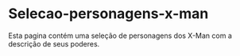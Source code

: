 # Selecao-personagens-x-man
Esta pagina contém uma seleção de personagens dos X-Man com a descrição de seus poderes. 
